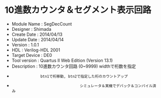 # 10進数カウンタ＆セグメント表示回路

- Module Name :    SegDecCount
- Designer :       Shimada
- Create Date :    2014/04/13
- Update Date :    2014/04/14
- Version :        1.0.1
- HDL :            Verilog-HDL 2001
- Target Device :  DE0
- Tool version :   Quartus II Web Edition (Version 13.1)
- Description :    10進数カウンタ回路 (0~9999)  widthで桁数を指定
-                  btn1で桁移動, btn2で指定した桁のカウントアップ
-									 シミュレータ＆実機でデバック＆コンパイル済み